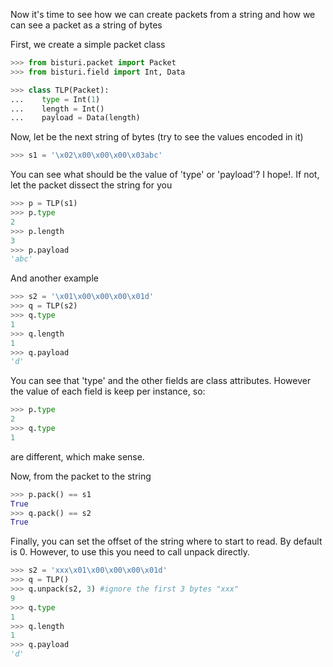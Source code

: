 Now it's time to see how we can create packets from a string and how we can see a packet 
as a string of bytes

First, we create a simple packet class

```python
>>> from bisturi.packet import Packet
>>> from bisturi.field import Int, Data

>>> class TLP(Packet):
...    type = Int(1)
...    length = Int()
...    payload = Data(length)

```

Now, let be the next string of bytes (try to see the values encoded in it)

```python
>>> s1 = '\x02\x00\x00\x00\x03abc'

```

You can see what should be the value of 'type' or 'payload'? 
I hope!. If not, let the packet dissect the string for you

```python
>>> p = TLP(s1)
>>> p.type
2
>>> p.length
3
>>> p.payload
'abc'

```

And another example

```python
>>> s2 = '\x01\x00\x00\x00\x01d'
>>> q = TLP(s2)
>>> q.type
1
>>> q.length
1
>>> q.payload
'd'

```

You can see that 'type' and the other fields are class attributes. However the value
of each field is keep per instance, so:

```python
>>> p.type
2
>>> q.type
1

```

are different, which make sense.

Now, from the packet to the string

```python
>>> p.pack() == s1
True
>>> q.pack() == s2
True

```

Finally, you can set the offset of the string where to start to read. By default is 0.
However, to use this you need to call unpack directly.

```python
>>> s2 = 'xxx\x01\x00\x00\x00\x01d'
>>> q = TLP()
>>> q.unpack(s2, 3) #ignore the first 3 bytes "xxx"
9
>>> q.type
1
>>> q.length
1
>>> q.payload
'd'

```
